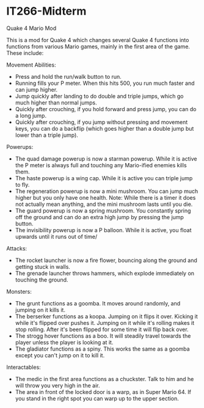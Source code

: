 # IT266-Midterm

Quake 4 Mario Mod

This is a mod for Quake 4 which changes several Quake 4 functions into functions from various Mario games, mainly in the first area of the game. These include:

Movement Abilities:
- Press and hold the run/walk button to run.
- Running fills your P meter. When this hits 500, you run much faster and can jump higher.
- Jump quickly after landing to do double and triple jumps, which go much higher than normal jumps.
- Quickly after crouching, if you hold forward and press jump, you can do a long jump.
- Quickly after crouching, if you jump without pressing and movement keys, you can do a backflip (which goes higher than a double jump but lower than a triple jump).

Powerups:
- The quad damage powerup is now a starman powerup. While it is active the P meter is always full and touching any Mario-ified enemies kills them.
- The haste powerup is a wing cap. While it is active you can triple jump to fly.
- The regeneration powerup is now a mini mushroom. You can jump much higher but you only have one health. Note: While there is a timer it does not actually mean anything, and the mini mushroom lasts until you die.
- The guard powerup is now a spring mushroom. You constantly spring off the ground and can do an extra high jump by pressing the jump button.
- The invisibility powerup is now a P balloon. While it is active, you float upwards until it runs out of time/

Attacks:
- The rocket launcher is now a fire flower, bouncing along the ground and getting stuck in walls.
- The grenade launcher throws hammers, which explode immediately on touching the ground.

Monsters:
- The grunt functions as a goomba. It moves around randomly, and jumping on it kills it.
- The berserker functions as a koopa. Jumping on it flips it over. Kicking it while it's flipped over pushes it. Jumping on it while it's rolling makes it stop rolling. After it's been flipped for some time it will flip back over.
- The strogg hover functions as a boo. It will steadily travel towards the player unless the player is looking at it.
- The gladiator functions as a spiny. This works the same as a goomba except you can't jump on it to kill it.

Interactables:
- The medic in the first area functions as a chuckster. Talk to him and he will throw you very high in the air.
- The area in front of the locked door is a warp, as in Super Mario 64. If you stand in the right spot you can warp up to the upper section.
